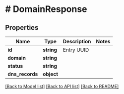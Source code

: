 # # DomainResponse

## Properties

Name | Type | Description | Notes
------------ | ------------- | ------------- | -------------
**id** | **string** | Entry UUID |
**domain** | **string** |  |
**status** | **string** |  |
**dns_records** | **object** |  |

[[Back to Model list]](../../README.md#models) [[Back to API list]](../../README.md#endpoints) [[Back to README]](../../README.md)

